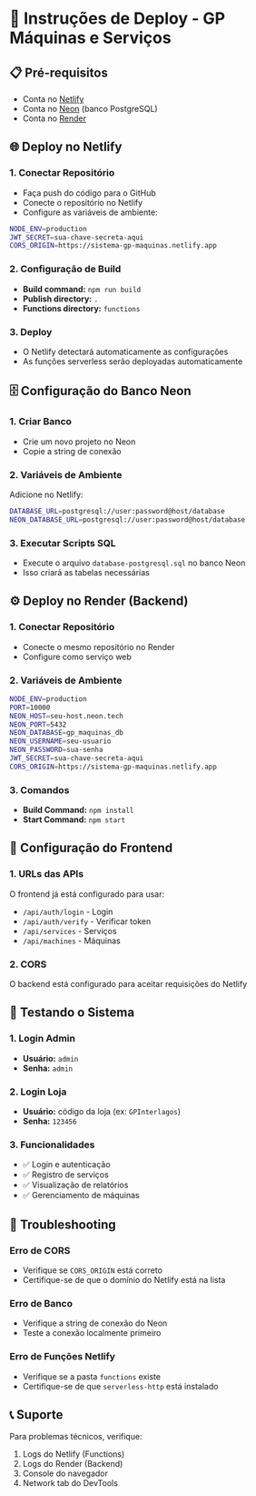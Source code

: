 # 🚀 Instruções de Deploy - GP Máquinas e Serviços

## 📋 Pré-requisitos

- Conta no [Netlify](https://netlify.com)
- Conta no [Neon](https://neon.tech) (banco PostgreSQL)
- Conta no [Render](https://render.com)

## 🌐 Deploy no Netlify

### 1. Conectar Repositório
- Faça push do código para o GitHub
- Conecte o repositório no Netlify
- Configure as variáveis de ambiente:

```bash
NODE_ENV=production
JWT_SECRET=sua-chave-secreta-aqui
CORS_ORIGIN=https://sistema-gp-maquinas.netlify.app
```

### 2. Configuração de Build
- **Build command:** `npm run build`
- **Publish directory:** `.`
- **Functions directory:** `functions`

### 3. Deploy
- O Netlify detectará automaticamente as configurações
- As funções serverless serão deployadas automaticamente

## 🗄️ Configuração do Banco Neon

### 1. Criar Banco
- Crie um novo projeto no Neon
- Copie a string de conexão

### 2. Variáveis de Ambiente
Adicione no Netlify:
```bash
DATABASE_URL=postgresql://user:password@host/database
NEON_DATABASE_URL=postgresql://user:password@host/database
```

### 3. Executar Scripts SQL
- Execute o arquivo `database-postgresql.sql` no banco Neon
- Isso criará as tabelas necessárias

## ⚙️ Deploy no Render (Backend)

### 1. Conectar Repositório
- Conecte o mesmo repositório no Render
- Configure como serviço web

### 2. Variáveis de Ambiente
```bash
NODE_ENV=production
PORT=10000
NEON_HOST=seu-host.neon.tech
NEON_PORT=5432
NEON_DATABASE=gp_maquinas_db
NEON_USERNAME=seu-usuario
NEON_PASSWORD=sua-senha
JWT_SECRET=sua-chave-secreta-aqui
CORS_ORIGIN=https://sistema-gp-maquinas.netlify.app
```

### 3. Comandos
- **Build Command:** `npm install`
- **Start Command:** `npm start`

## 🔧 Configuração do Frontend

### 1. URLs das APIs
O frontend já está configurado para usar:
- `/api/auth/login` - Login
- `/api/auth/verify` - Verificar token
- `/api/services` - Serviços
- `/api/machines` - Máquinas

### 2. CORS
O backend está configurado para aceitar requisições do Netlify

## 🧪 Testando o Sistema

### 1. Login Admin
- **Usuário:** `admin`
- **Senha:** `admin`

### 2. Login Loja
- **Usuário:** código da loja (ex: `GPInterlagos`)
- **Senha:** `123456`

### 3. Funcionalidades
- ✅ Login e autenticação
- ✅ Registro de serviços
- ✅ Visualização de relatórios
- ✅ Gerenciamento de máquinas

## 🚨 Troubleshooting

### Erro de CORS
- Verifique se `CORS_ORIGIN` está correto
- Certifique-se de que o domínio do Netlify está na lista

### Erro de Banco
- Verifique a string de conexão do Neon
- Teste a conexão localmente primeiro

### Erro de Funções Netlify
- Verifique se a pasta `functions` existe
- Certifique-se de que `serverless-http` está instalado

## 📞 Suporte

Para problemas técnicos, verifique:
1. Logs do Netlify (Functions)
2. Logs do Render (Backend)
3. Console do navegador
4. Network tab do DevTools
